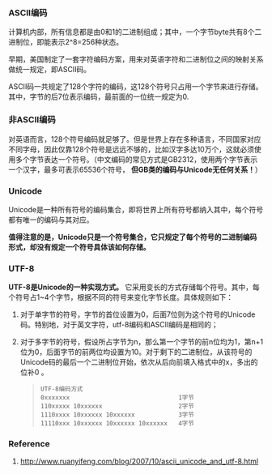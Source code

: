 ### ASCII编码

计算机内部，所有信息都是由0和1的二进制组成；其中，一个字节byte共有8个二进制位，即能表示2^8=256种状态。

早期，美国制定了一套字符编码方案，用来对英语字符和二进制位之间的映射关系做统一规定，即ASCII码。

ASCII码一共规定了128个字符的编码，这128个符号只占用一个字节来进行存储。其中，字节的后7位表示编码，最前面的一位统一规定为0.



### 非ASCII编码

对英语而言，128个符号编码就足够了。但是世界上存在多种语言，不同国家对应不同字母，因此仅靠128个符号是远远不够的，比如汉字多达10万个，这就必须使用多个字节表达一个符号。（中文编码的常见方式是GB2312，使用两个字节表示一个汉字，最多可表示65536个符号， **但GB类的编码与Unicode无任何关系！**）



### Unicode

Unicode是一种所有符号的编码集合，即将世界上所有符号都纳入其中，每个符号都有唯一的编码与其对应。

**值得注意的是，Unicode只是一个符号集合，它只规定了每个符号的二进制编码形式，却没有规定一个符号具体该如何存储。**



### UTF-8

**UTF-8是Unicode的一种实现方式。** 它采用变长的方式存储每个符号。其中，每个符号占1~4个字节，根据不同的符号来变化字节长度。具体规则如下：

1. 对于单字节的符号，字节的首位设置为0，后面7位则为这个符号的Unicode码。特别地，对于英文字符，utf-8编码和ASCII编码是相同的；

2. 对于多字节的符号，假设所占字节为n，那么第一个字节的前n位均为1，第n+1位为0，后面字节的前两位均设置为10。对于剩下的二进制位，从该符号的Unicode码的最后一个二进制位开始，依次从后向前填入格式中的x，多出的位补0 。

   > ```
   > UTF-8编码方式
   > 0xxxxxxx                              1字节
   > 110xxxxx 10xxxxxx                     2字节
   > 1110xxxx 10xxxxxx 10xxxxxx            3字节
   > 11110xxx 10xxxxxx 10xxxxxx 10xxxxxx   4字节
   > ```



### Reference

1. http://www.ruanyifeng.com/blog/2007/10/ascii_unicode_and_utf-8.html
